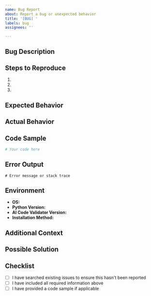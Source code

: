 ```yaml
---
name: Bug Report
about: Report a bug or unexpected behavior
title: '[BUG] '
labels: bug
assignees: ''

---
```


## Bug Description

<!-- A clear and concise description of the bug -->

## Steps to Reproduce

1.
2.
3.

## Expected Behavior

<!-- What you expected to happen -->

## Actual Behavior

<!-- What actually happened -->

## Code Sample

<!-- If applicable, provide the code that triggers the issue -->

```python
# Your code here
```

## Error Output

```
# Error message or stack trace
```

## Environment

- **OS:** <!-- e.g., macOS 14.0, Ubuntu 22.04, Windows 11 -->
- **Python Version:** <!-- e.g., 3.10.5 -->
- **AI Code Validator Version:** <!-- run `aivalidate --version` -->
- **Installation Method:** <!-- pip, source, etc. -->

## Additional Context

<!-- Add any other context about the problem here -->

## Possible Solution

<!-- If you have ideas on how to fix it, share them here -->

## Checklist

- [ ] I have searched existing issues to ensure this hasn't been reported
- [ ] I have included all required information above
- [ ] I have provided a code sample if applicable
